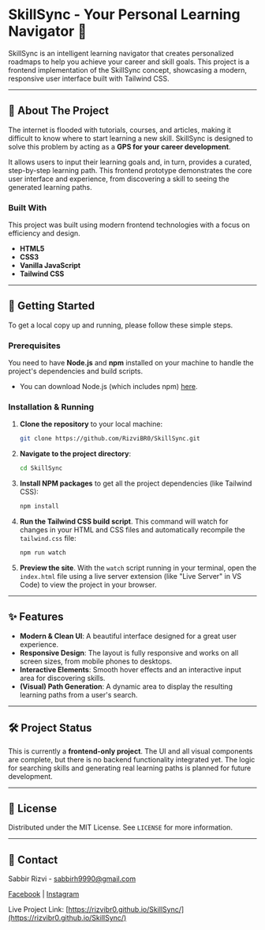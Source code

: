 # SkillSync - Your Personal Learning Navigator 🧭

SkillSync is an intelligent learning navigator that creates personalized roadmaps to help you achieve your career and skill goals. This project is a frontend implementation of the SkillSync concept, showcasing a modern, responsive user interface built with Tailwind CSS.

***

## 📖 About The Project

The internet is flooded with tutorials, courses, and articles, making it difficult to know where to start learning a new skill. SkillSync is designed to solve this problem by acting as a **GPS for your career development**.

It allows users to input their learning goals and, in turn, provides a curated, step-by-step learning path. This frontend prototype demonstrates the core user interface and experience, from discovering a skill to seeing the generated learning paths.

### Built With

This project was built using modern frontend technologies with a focus on efficiency and design.

* **HTML5**
* **CSS3**
* **Vanilla JavaScript**
* **Tailwind CSS**

***

## 🚀 Getting Started

To get a local copy up and running, please follow these simple steps.

### Prerequisites

You need to have **Node.js** and **npm** installed on your machine to handle the project's dependencies and build scripts.

* You can download Node.js (which includes npm) [here](https://nodejs.org/).

### Installation & Running

1.  **Clone the repository** to your local machine:
    ```sh
    git clone https://github.com/RizviBR0/SkillSync.git
    ```
2.  **Navigate to the project directory**:
    ```sh
    cd SkillSync
    ```
3.  **Install NPM packages** to get all the project dependencies (like Tailwind CSS):
    ```sh
    npm install
    ```
4.  **Run the Tailwind CSS build script**. This command will watch for changes in your HTML and CSS files and automatically recompile the `tailwind.css` file:
    ```sh
    npm run watch
    ```
5.  **Preview the site**. With the `watch` script running in your terminal, open the `index.html` file using a live server extension (like "Live Server" in VS Code) to view the project in your browser.

***

## ✨ Features

* **Modern & Clean UI**: A beautiful interface designed for a great user experience.
* **Responsive Design**: The layout is fully responsive and works on all screen sizes, from mobile phones to desktops.
* **Interactive Elements**: Smooth hover effects and an interactive input area for discovering skills.
* **(Visual) Path Generation**: A dynamic area to display the resulting learning paths from a user's search.

***

## 🛠️ Project Status

This is currently a **frontend-only project**. The UI and all visual components are complete, but there is no backend functionality integrated yet. The logic for searching skills and generating real learning paths is planned for future development.

***

## 📄 License

Distributed under the MIT License. See `LICENSE` for more information.

***

## 📧 Contact

Sabbir Rizvi - [sabbirh9990@gmail.com](mailto:sabbirh9990@gmail.com)

[Facebook](https://www.facebook.com/rizvibr0) | [Instagram](https://www.instagram.com/rizvibr0)

Live Project Link: [https://rizvibr0.github.io/SkillSync/](https://rizvibr0.github.io/SkillSync/)
